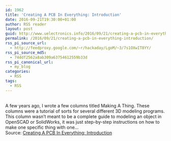 ```yaml
---
id: 1962
title: 'Creating A PCB In Everything: Introduction'
date: 2016-09-21T19:30:00+01:00
author: RSS reader
layout: post
guid: http://www.uelectronics.info/2016/09/21/creating-a-pcb-in-everything-introduction/
permalink: /2016/09/21/creating-a-pcb-in-everything-introduction/
rss_pi_source_url:
  - http://feedproxy.google.com/~r/hackaday/LgoM/~3/7s1OXwIT8YY/
rss_pi_source_md5:
  - 74ddf2562a8ab309a63754612559b33d
rss_pi_canonical_url:
  - my_blog
categories:
  - RSS
tags:
  - RSS
---
```

&#013;  
A few years ago, I wrote a few columns titled Making A Thing. These columns were a tutorial of sorts for several different 3D modeling programs. This column wasn’t meant to be a complete guide to modeling an object in OpenSCAD or SolidWorks, it was just step-by-step instructions on how to make one specific thing with one…&#013;  
Source: <a href="http://feedproxy.google.com/~r/hackaday/LgoM/~3/7s1OXwIT8YY/" target="_blank">Creating A PCB In Everything: Introduction</a>
